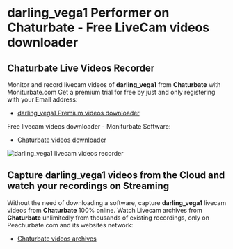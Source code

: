 # darling_vega1 Performer on Chaturbate - Free LiveCam videos downloader

## Chaturbate Live Videos Recorder

Monitor and record livecam videos of **darling_vega1** from **Chaturbate** with Moniturbate.com
Get a premium trial for free by just and only registering with your Email address:
* [darling_vega1 Premium videos downloader](https://moniturbate.com/request-demo-licence-key.html)

Free livecam videos downloader - Moniturbate Software:
* [Chaturbate videos downloader](https://moniturbate.com/moniturbate-download-software.html)

![darling_vega1 livecam videos recorder](https://peachurnet.com/templates/moniturbate-software.png)


## Capture darling_vega1 videos from the Cloud and watch your recordings on Streaming

Without the need of downloading a software, capture **darling_vega1** livecam videos from **Chaturbate** 100% online.
Watch Livecam archives from **Chaturbate** unlimitedly from thousands of existing recordings, only on Peachurbate.com and its websites network:
* [Chaturbate videos archives](https://peachurnet.com/)
